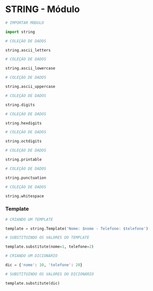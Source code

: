 
# STRING - Módulo


```python
# IMPORTAR MÓDULO

import string
```


```python
# COLEÇÃO DE DADOS

string.ascii_letters
```


```python
# COLEÇÃO DE DADOS

string.ascii_lowercase
```


```python
# COLEÇÃO DE DADOS

string.ascii_uppercase
```


```python
# COLEÇÃO DE DADOS

string.digits
```


```python
# COLEÇÃO DE DADOS

string.hexdigits
```


```python
# COLEÇÃO DE DADOS

string.octdigits
```


```python
# COLEÇÃO DE DADOS

string.printable
```


```python
# COLEÇÃO DE DADOS

string.punctuation
```


```python
# COLEÇÃO DE DADOS

string.whitespace
```


### Template


```python
# CRIANDO UM TEMPLATE

template = string.Template('Nome: $nome - Telefone: $telefone')
```


```python
# SUBSTITUINDO OS VALORES DO TEMPLATE

template.substitute(nome=1, telefone=2)
```


```python
# CRIANDO UM DICIONÁRIO

dic = {'nome': 10, 'telefone': 20}
```


```python
# SUBSTITUINDO OS VALORES DO DICIONÁRIO

template.substitute(dic)
```

